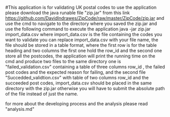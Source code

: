 #This application is for validating UK postal codes to use the application please download the java runable file "zip.jar" from this link https://github.com/DavidIndrawes/ZipCode/raw/master/ZipCode/zip.jar
and use the cmd to navigate to the directory where you saved the zip.jar and use the following command to execute the application
java -jar zip.jar import_data.csv
where import_data.csv is the file containing the codes you want to validate you can replace import_data.csv with your file name, the file should be stored in a table format, where the first row is for the table heading and two columns the first one hold the row_id and the second one store all the postcodes, the application will print the running time on the cmd and produce two files to the same directory one is "failed_validation.csv" containing a table of three columns row_id , the failed post codes and the expected reason for failing, and the second file "Succedded_validtion.csv" with table of two columns row_id and the succeeded post codes, 
import_data.csv should be placed in the same directory with the zip.jar otherwise you will have to submit the absolute path of the file instead of just the name.

for more about the developing process and the analysis please read "analysis.md"
